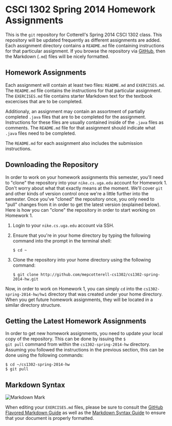 # CSCI 1302 Spring 2014 Homework Assignments

This is the <code>git</code> repository for Cotterell's Spring 2014 CSCI 1302
class. This repository will be updated frequently as different assignments
are added. Each assignment directory contains a <code>README.md</code> file
containing instructions for that particular assignment. If you browse the
repository via [GitHub](https://github.com/mepcotterell-cs1302/cs1302-spring-2014-hw),
then the Markdown (<code>.md</code>) files will be nicely formatted.

## Homework Assignments

Each assignment will contain at least two files: <code>README.md</code> and
<code>EXERCISES.md</code>. The <code>README.md</code> file contains the
instructions for that particular assignment. The <code>EXERCISES.md</code>
file contains starter Markdown text for the textbook excercises that are to be
completed. 

Additionaly, an assignment may contain an assortment of partially completed
<code>.java</code> files that are to be completed for the assignment. 
Instructions for these files are usually contained inside of the 
<code>.java</code> files as comments. The <code>README.md</code> file for
that assignment should indicate what <code>.java</code> files need to be
completed.

The <code>README.md</code> for each assignment also includes the
submission instructions.

## Downloading the Repository

In order to work on your homework assignments this semester, you'll need to 
"clone" the repository into your <code>nike.cs.uga.edu</code> account
for Homework 1. Don't worry about what that exactly means at the moment.
We'll cover <code>git</code> and other kinds of version control once
we're a little further into the semester. Once you've "cloned" the repository
once, you only need to "pull" changes from it in order to get the latest
version (explained below). Here is how you can "clone" the repository in
order to start working on Homework 1. 

 1. Login to your <code>nike.cs.uga.edu</code> account via SSH.
 2. Ensure that you're in your home directory by typing the following command
    into the prompt in the terminal shell:

    ```
    $ cd ~
    ```
 3. Clone the repository into your home directory using the following command:

    ```
    $ git clone http://github.com/mepcotterell-cs1302/cs1302-spring-2014-hw.git
    ```

Now, in order to work on Homework 1, you can simply <code>cd</code> into the
<code>cs1302-spring-2014-hw/hw1</code> directory that was created under your
home directory. When you get future homework assignments, they will be
located in a similar directory structure.

## Getting the Latest Homework Assignments

In order to get new homework assignments, you need to update your local copy
of the repository. This can be done by issuing the <code>$ git pull</code>
command from within the <code>cs1302-spring-2014-hw</code> directory. Assuming 
you followed the instructions in the previous section, this can be done using
the following commands:

```
$ cd ~/cs1302-spring-2014-hw
$ git pull
```

## Markdown Syntax

![Markdown Mark](https://raw.github.com/dcurtis/markdown-mark/master/png/66x40.png)

When editing your <code>EXERCISES.md</code> files, please be sure to consult the
[GitHub Flavored Markdown Guide](https://help.github.com/articles/github-flavored-markdown)
as well as the [Markdown Syntax Guide](http://daringfireball.net/projects/markdown/syntax)
to ensure that your document is properly formatted.


